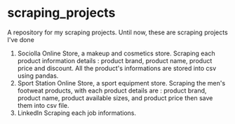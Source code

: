 # scraping_projects
A repository for my scraping projects. Until now, these are scraping projects I've done
1. Sociolla Online Store, a makeup and cosmetics store.
   Scraping each product information details : product brand, product name, product price and discount. All the product's informations are stored into csv using pandas. 
3. Sport Station Online Store, a sport equipment store.
   Scraping the men's footweat products, with each product details are : product brand, product name, product available sizes, and product price then save them into csv file.
4. LinkedIn
   Scraping each job informations. 
